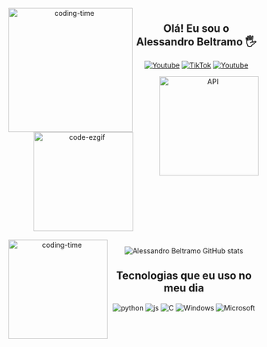 <div align="center"> 
  <div style="display: inline_block"><br>
    <img align="left" height="250" alt="coding-time" src="code.gif">

## Olá! Eu sou o Alessandro Beltramo 🖐️

[![Youtube](https://img.shields.io/badge/YouTube-FF0000?style=for-the-badge&logo=youtube&logoColor=white)](https://www.youtube.com/@overclockperformance)
[![TikTok](https://img.shields.io/badge/TikTok-000000?style=for-the-badge&logo=TikTok&logoColor=white)](https://www.tiktok.com/@beltramossm?lang=pt-BR)
[![Youtube](https://img.shields.io/badge/LinkedIn-0077B5?style=for-the-badge&logo=LinkedIn&logoColor=white)](https://www.linkedin.com/in/alessandro-beltramo/)
    
</div>
  <img align="right" height="200" alt="API" src="https://github.com/Alebeltramo/Alebeltramo/assets/130994708/a3ec739f-81ba-4793-8ae8-8c809a81b0da">
</div>
    
<div align="center">
  <img height="200" alt="code-ezgif" src="https://github.com/Alebeltramo/Alebeltramo/assets/130994708/90c2680d-8fdd-44e6-9554-0125ba30d388">
</div>

<div align="center"> 
  <div style="display: inline_block"><br>
    <img align="left" height="200" alt="coding-time" src="code.gif">

![Alessandro Beltramo GitHub stats](https://github-readme-stats.vercel.app/api?username=Alebeltramo&show_icons=true&theme=dracula&count_private=true)

## Tecnologias que eu uso no meu dia
<div style="display: inline_block">
  <img align="center" alt="python" src="https://img.shields.io/badge/Python-14354C?style=for-the-badge&logo=python&logoColor=white" />
  <img align="center" alt="js" src="https://img.shields.io/badge/JavaScript-F7DF1E?style=for-the-badge&logo=javascript&logoColor=black" />
  <img align="center" alt="C" src="https://img.shields.io/badge/C-00599C?style=for-the-badge&logo=Cpt&logoColor=black" />
  <img align="center" alt="Windows" src="https://img.shields.io/badge/Windows-0078D6?style=for-the-badge&logo=Cpt&logoColor=black" />
  <img align="center" alt="Microsoft" src="https://img.shields.io/badge/Microsoft-666666?style=for-the-badge&logo=Cpt&logoColor=black" />
</div>
